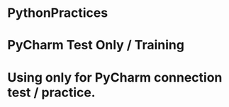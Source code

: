 # PythonPractices
# PyCharm Test Only / Training
# Using only for PyCharm connection test / practice.
